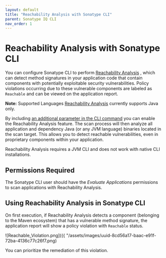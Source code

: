 ```yaml
---
layout: default
title: "Reachability Analysis with Sonatype CLI"
parent: Sonatype IQ CLI
nav_order: 1
---
```


# Reachability Analysis with Sonatype CLI

You can configure Sonatype CLI to perform [Reachability Analysis](#UUID-bffb3d6e-1a0b-5607-518a-3dcdc88508c2) , which can detect method signatures in your application code that contain components with potentially exploitable security vulnerabilities. Policy violations occurring due to these vulnerable components are labeled as `Reachable` and can be viewed on the application report.

**Note:** Supported Languages [Reachability Analysis](#UUID-bffb3d6e-1a0b-5607-518a-3dcdc88508c2) currently supports Java only.

By including [an additional parameter in the CLI command](#UUID-6b69b7b1-858f-e58a-e010-beb4fdff9cdf_section-idm4591846617011234159137652215) you can enable the Reachability Analysis feature. The scan process will then analyze all application and dependency Java (or any JVM language) binaries located in the scan target. This allows you to detect reachable vulnerabilities, even in proprietary components within your application.

Reachability Analysis requires a JVM CLI and does not work with native CLI installations.

## Permissions Required

The Sonatype CLI user should have the *Evaluate Applications* permissions to scan applications with Reachability Analysis.

## Using Reachability Analysis in Sonatype CLI

On first execution, if Reachability Analysis detects a component (belonging to the Maven ecosystem) that has a vulnerable method signature, the application report will show a policy violation with `Reachable` status.

![Reachable_Violation.png]({{ "/assets/images/uuid-8cd56a17-baac-e91f-72ba-4136c77c26f7.png)

You can prioritize the remediation of this violation.
